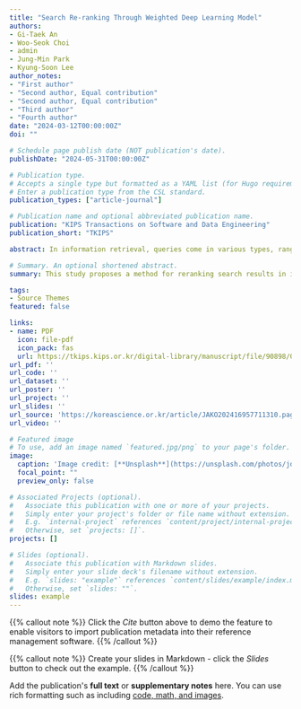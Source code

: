 ```yaml
---
title: "Search Re-ranking Through Weighted Deep Learning Model"
authors:
- Gi-Taek An
- Woo-Seok Choi
- admin
- Jung-Min Park
- Kyung-Soon Lee
author_notes:
- "First author"
- "Second author, Equal contribution"
- "Second author, Equal contribution"
- "Third author"
- "Fourth author"
date: "2024-03-12T00:00:00Z"
doi: ""

# Schedule page publish date (NOT publication's date).
publishDate: "2024-05-31T00:00:00Z"

# Publication type.
# Accepts a single type but formatted as a YAML list (for Hugo requirements).
# Enter a publication type from the CSL standard.
publication_types: ["article-journal"]

# Publication name and optional abbreviated publication name.
publication: "KIPS Transactions on Software and Data Engineering"
publication_short: "TKIPS"

abstract: In information retrieval, queries come in various types, ranging from abstract queries to those containing specific keywords, making it a challenging task to accurately produce results according to user demands. Additionally, search systems must handle queries encompassing various elements such as typos, multilingualism, and codes. Reranking is performed through training suitable documents for queries using DeBERTa, a deep learning model that has shown high performance in recent research. To evaluate the effectiveness of the proposed method, experiments were conducted using the test collection of the Product Search Track at the TREC 2023 international information retrieval evaluation competition. In the comparison of NDCG performance measurements regarding the experimental results, the proposed method showed a 10.48% improvement over BM25, a basic information retrieval model, in terms of search through query error handling, provisional relevance feedback-based product title-based query expansion, and reranking according to query types, achieving a score of 0.7810.

# Summary. An optional shortened abstract.
summary: This study proposes a method for reranking search results in information retrieval using DeBERTa, addressing challenges like typos, multilingual queries, and codes. Experiments with TREC 2023 Product Search Track data show a 10.48% improvement in NDCG over BM25, with a final score of 0.7810, demonstrating the effectiveness of query error handling, query expansion, and reranking based on query types.

tags:
- Source Themes
featured: false

links:
- name: PDF
  icon: file-pdf
  icon_pack: fas
  url: https://tkips.kips.or.kr/digital-library/manuscript/file/90898/03-24M-05-010R-%EC%95%88%EA%B8%B0%ED%83%9D_221-226.pdf
url_pdf: ''
url_code: ''
url_dataset: ''
url_poster: ''
url_project: ''
url_slides: ''
url_source: 'https://koreascience.or.kr/article/JAKO202416957711310.page'
url_video: ''

# Featured image
# To use, add an image named `featured.jpg/png` to your page's folder. 
image:
  caption: 'Image credit: [**Unsplash**](https://unsplash.com/photos/jdD8gXaTZsc)'
  focal_point: ""
  preview_only: false

# Associated Projects (optional).
#   Associate this publication with one or more of your projects.
#   Simply enter your project's folder or file name without extension.
#   E.g. `internal-project` references `content/project/internal-project/index.md`.
#   Otherwise, set `projects: []`.
projects: []

# Slides (optional).
#   Associate this publication with Markdown slides.
#   Simply enter your slide deck's filename without extension.
#   E.g. `slides: "example"` references `content/slides/example/index.md`.
#   Otherwise, set `slides: ""`.
slides: example
---
```


{{% callout note %}}
Click the *Cite* button above to demo the feature to enable visitors to import publication metadata into their reference management software.
{{% /callout %}}

{{% callout note %}}
Create your slides in Markdown - click the *Slides* button to check out the example.
{{% /callout %}}

Add the publication's **full text** or **supplementary notes** here. You can use rich formatting such as including [code, math, and images](https://docs.hugoblox.com/content/writing-markdown-latex/).
